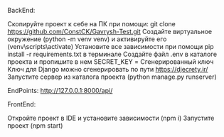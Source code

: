 BackEnd:

Скопируйте проект к себе на ПК при помощи: git clone https://github.com/ConstCK/Gavrysh-Test.git
Создайте виртуальное окружение (python -m venv venv) и активируйте его (venv\scripts\activate)
Установите все зависимости при помощи pip install -r requirements.txt в терминале
Создайте файл .env в каталоге проекта и пропишите в нем SECRET_KEY = Сгенерированный ключ
Ключ для Django можно сгенерировать по пути https://djecrety.ir/
Запустите сервер из каталога проекта (python manage.py runserver)

EndPoints:
http://127.0.0.1:8000/api/

FrontEnd:

Откройте проект в IDE и установите зависимости (npm i)
Запустите проект (npm start)
